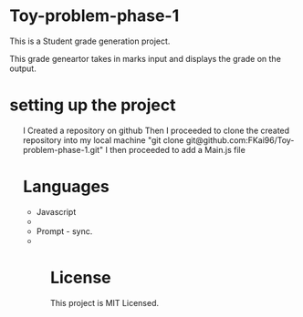 # Toy-problem-phase-1
This is a Student grade generation project. 
<p>This grade geneartor takes in marks input and displays the grade on the output.<p>

# setting up the project
<ul>
I Created a repository on github
Then I proceeded to clone the created repository into my local machine "git clone git@github.com:FKai96/Toy-problem-phase-1.git"
I then proceeded to add a Main.js file 

# Languages
<ul>
<li> Javascript <li>
<li> Prompt - sync. <li>
<ul>

# License 
This project is MIT Licensed.